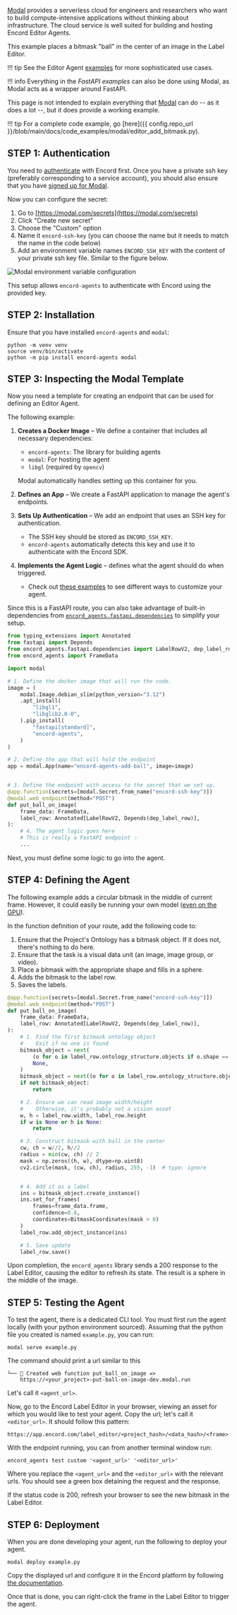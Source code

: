 [Modal][modal-docs] provides a serverless cloud for engineers and researchers who want to build compute-intensive applications without thinking about infrastructure.
The cloud service is well suited for building and hosting Encord Editor Agents.

This example places a bitmask "ball" in the center of an image in the Label Editor.

!!! tip
    See the Editor Agent [examples](./examples/index.md) for more sophisticated use cases.

!!! info
    Everything in the *FastAPI examples* can also be done using Modal, as Modal acts as a wrapper around FastAPI.

This page is not intended to explain everything that [Modal][modal-docs] can do -- as it does a lot --, but it does provide a working example.

!!! tip
    For a complete code example, go [here]({{ config.repo_url }}/blob/main/docs/code_examples/modal/editor_add_bitmask.py).

## STEP 1: Authentication

You need to [authenticate](../authentication.md) with Encord first.
Once you have a private ssh key (preferably corresponding to a service account), you should also ensure that you have [signed up for Modal](https://modal.com/signup).

Now you can configure the secret:

1. Go to [https://modal.com/secrets](https://modal.com/secrets)
2. Click "Create new secret"
3. Choose the "Custom" option
4. Name it `encord-ssh-key` (you can choose the name but it needs to match the name in the code below)
5. Add an environment variable names `ENCORD_SSH_KEY` with the content of your private ssh key file. Similar to the figure below.

![Modal environment variable configuration](../assets/modal_setup_env_variable.png)

This setup allows `encord-agents` to authenticate with Encord using the provided key.

## STEP 2: Installation

Ensure that you have installed `encord-agents` and `modal`:

```shell
python -m venv venv
source venv/bin/activate
python -m pip install encord-agents modal
```

## STEP 3: Inspecting the Modal Template

Now you need a template for creating an endpoint that can be used for defining an Editor Agent.

The following example:  

1. **Creates a Docker Image** – We define a container that includes all necessary dependencies:  
   - `encord-agents`: The library for building agents
   - `modal`: For hosting the agent
   - `libgl` (required by `opencv`)  

   Modal automatically handles setting up this container for you.  

2. **Defines an App** – We create a FastAPI application to manage the agent's endpoints.  

3. **Sets Up Authentication** – We add an endpoint that uses an SSH key for authentication.  
   - The SSH key should be stored as `ENCORD_SSH_KEY`.  
   - `encord-agents` automatically detects this key and use it to authenticate with the Encord SDK.  

4. **Implements the Agent Logic** – defines what the agent should do when triggered.  
   - Check out [these examples](./examples/index.md#fastapi-examples) to see different ways to customize your agent.  

Since this is a FastAPI route, you can also take advantage of built-in dependencies from [`encord_agents.fastapi.dependencies`](../reference/editor_agents.md#encord_agents.fastapi.dependencies) to simplify your setup.

```python
from typing_extensions import Annotated
from fastapi import Depends
from encord_agents.fastapi.dependencies import LabelRowV2, dep_label_row
from encord_agents import FrameData

import modal

# 1. Define the docker image that will run the code.
image = (
    modal.Image.debian_slim(python_version="3.12")
    .apt_install(
        "libgl1",
        "libglib2.0-0",
    ).pip_install(
        "fastapi[standard]",
        "encord-agents",
    )
)

# 2. Define the app that will hold the endpoint
app = modal.App(name="encord-agents-add-ball", image=image)


# 3. Define the endpoint with access to the secret that we set up.
@app.function(secrets=[modal.Secret.from_name("encord-ssh-key")])
@modal.web_endpoint(method="POST")
def put_ball_on_image(
    frame_data: FrameData,
    label_row: Annotated[LabelRowV2, Depends(dep_label_row)],
):
	# 4. The agent logic goes here
	# This is really a FastAPI endpoint ✨
	...
```

Next, you must define some logic to go into the agent.

## STEP 4: Defining the Agent

The following example adds a circular bitmask in the middle of current frame.
However, it could easily be running your own model ([even on the GPU](https://modal.com/docs/guide/gpu)).

In the function definition of your route, add the following code to: 

1. Ensure that the Project's Ontology has a bitmask object. If it does not, there's nothing to do here.
2. Ensure that the task is a visual data unit (an image, image group, or video).
3. Place a bitmask with the appropriate shape and fills in a sphere.
4. Adds the bitmask to the label row.
5. Saves the labels.

```python
@app.function(secrets=[modal.Secret.from_name("encord-ssh-key")])
@modal.web_endpoint(method="POST")
def put_ball_on_image(
    frame_data: FrameData,
    label_row: Annotated[LabelRowV2, Depends(dep_label_row)],
):
    # 1. Find the first bitmask ontology object
	#    Exit if no one is found
    bitmask_object = next(
        (o for o in label_row.ontology_structure.objects if o.shape == Shape.BITMASK),
        None,
    )
    bitmask_object = next((o for o in label_row.ontology_structure.objects if o.shape == Shape.BITMASK), None)
    if not bitmask_object:
        return

    # 2. Ensure we can read image width/height
	#	 Otherwise, it's probably not a vision asset
    w, h = label_row.width, label_row.height
    if w is None or h is None:
        return

    # 3. Construct bitmask with ball in the center
    cw, ch = w//2, h//2
    radius = min(cw, ch) // 2
    mask = np.zeros((h, w), dtype=np.uint8)
    cv2.circle(mask, (cw, ch), radius, 255, -1)  # type: ignore


    # 4. Add it as a label
    ins = bitmask_object.create_instance()
    ins.set_for_frames(
        frames=frame_data.frame,
        confidence=0.8,
        coordinates=BitmaskCoordinates(mask > 0)
    )
    label_row.add_object_instance(ins)

    # 5. Save update
    label_row.save()
```

Upon completion, the `encord_agents` library sends a 200 response to the Label Editor, causing the editor to refresh its state. The result is a sphere in the middle of the image.

## STEP 5: Testing the Agent

To test the agent, there is a dedicated CLI tool.
You must first run the agent locally (with your python environment sourced).
Assuming that the python file you created is named `example.py`, you can run:

```shell
modal serve example.py
```

The command should print a url similar to this

```
└── 🔨 Created web function put_ball_on_image =>
    https://<your_project>-put-ball-on-image-dev.modal.run
```

Let's call it `<agent_url>`.

Now, go to the Encord Label Editor in your browser, viewing an asset for which you would like to test your agent.
Copy the url; let's call it `<editor_url>`.
It should follow this pattern:

```
https://app.encord.com/label_editor/<project_hash>/<data_hash>/<frame>
```

With the endpoint running, you can from another terminal window run:

```
encord_agents test custom '<agent_url>' '<editor_url>'
```

Where you replace the `<agent_url>` and the `<editor_url>` with the relevant urls.
You should see a green box detaining the request and the response.

If the status code is 200, refresh your browser to see the new bitmask in the Label Editor.

## STEP 6: Deployment

When you are done developing your agent, run the following to deploy your agent.

```shell
modal deploy example.py
```

Copy the displayed url and configure it in the Encord platform by following [the documentation](https://docs.encord.com/platform-documentation/Annotate/automated-labeling/annotate-editor-agents).

Once that is done, you can right-click the frame in the Label Editor to trigger the agent.

[modal-docs]: https://modal.com/docs
